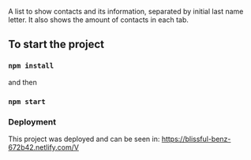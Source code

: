 A list to show contacts and its information, separated by initial last name letter. 
It also shows the amount of contacts in each tab.

## To start the project

### `npm install`

and then

### `npm start`

### Deployment

This project was deployed and can be seen in: https://blissful-benz-672b42.netlify.com/V


